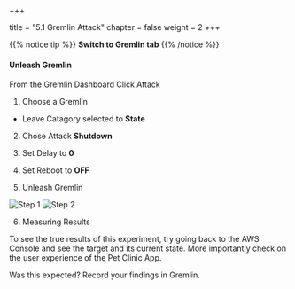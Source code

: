 +++

title = "5.1 Gremlin Attack"
chapter = false
weight = 2
+++

{{% notice tip %}}
__Switch to Gremlin tab__
{{% /notice %}}

#### Unleash Gremlin


From the Gremlin Dashboard Click Attack

1. Choose a Gremlin 
 - Leave Catagory selected to __State__

2. Chose Attack __Shutdown__

3. Set Delay to __0__

4. Set Reboot to __OFF__

5. Unleash Gremlin

![Step 1](/images/lab5/unleash_gremlin.png)
![Step 2](/images/lab5/attack_complete.png)

6. Measuring Results

To see the true results of this experiment, try going back to the AWS Console and see the target and its current state. More importantly check on the user experience of the Pet Clinic App.

Was this expected? Record your findings in Gremlin.
